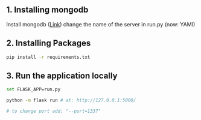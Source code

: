 
## 1. Installing mongodb

Install mongodb ([Link](https://www.mongodb.com/))
change the name of the server in run.py (now: YAMI)

## 2. Installing Packages

```bash
pip install -r requirements.txt
```

## 3. Run the application locally

```bash
set FLASK_APP=run.py 

python -m flask run # at: http://127.0.0.1:5000/

# to change port add: "--port=1337"
```
